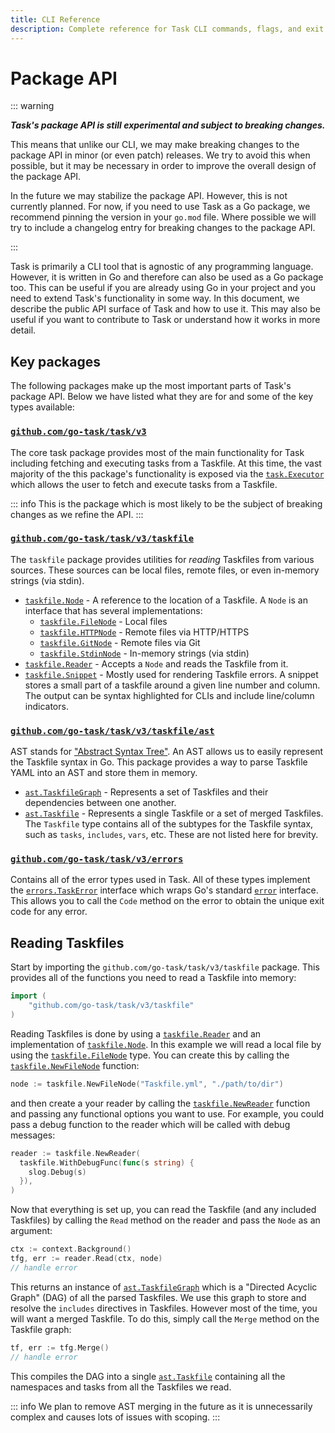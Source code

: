 ```yaml
---
title: CLI Reference
description: Complete reference for Task CLI commands, flags, and exit codes
---
```


# Package API

::: warning

**_Task's package API is still experimental and subject to breaking changes._**

This means that unlike our CLI, we may make breaking changes to the package API
in minor (or even patch) releases. We try to avoid this when possible, but it
may be necessary in order to improve the overall design of the package API.

In the future we may stabilize the package API. However, this is not currently
planned. For now, if you need to use Task as a Go package, we recommend pinning
the version in your `go.mod` file. Where possible we will try to include a
changelog entry for breaking changes to the package API.

:::

Task is primarily a CLI tool that is agnostic of any programming language.
However, it is written in Go and therefore can also be used as a Go package too.
This can be useful if you are already using Go in your project and you need to
extend Task's functionality in some way. In this document, we describe the
public API surface of Task and how to use it. This may also be useful if you
want to contribute to Task or understand how it works in more detail.

## Key packages

The following packages make up the most important parts of Task's package API.
Below we have listed what they are for and some of the key types available:

### [`github.com/go-task/task/v3`]

The core task package provides most of the main functionality for Task including
fetching and executing tasks from a Taskfile. At this time, the vast majority of
the this package's functionality is exposed via the [`task.Executor`] which
allows the user to fetch and execute tasks from a Taskfile.

::: info
This is the package which is most likely to be the subject of breaking changes
as we refine the API.
:::

### [`github.com/go-task/task/v3/taskfile`]

The `taskfile` package provides utilities for _reading_ Taskfiles from various
sources. These sources can be local files, remote files, or even in-memory
strings (via stdin).

- [`taskfile.Node`] - A reference to the location of a Taskfile. A `Node` is an
  interface that has several implementations:
  - [`taskfile.FileNode`] - Local files
  - [`taskfile.HTTPNode`] - Remote files via HTTP/HTTPS
  - [`taskfile.GitNode`] - Remote files via Git
  - [`taskfile.StdinNode`] - In-memory strings (via stdin)
- [`taskfile.Reader`] - Accepts a `Node` and reads the Taskfile from it.
- [`taskfile.Snippet`] - Mostly used for rendering Taskfile errors. A snippet
  stores a small part of a taskfile around a given line number and column. The
  output can be syntax highlighted for CLIs and include line/column indicators.

### [`github.com/go-task/task/v3/taskfile/ast`]

AST stands for ["Abstract Syntax Tree"][ast]. An AST allows us to easily
represent the Taskfile syntax in Go. This package provides a way to parse
Taskfile YAML into an AST and store them in memory.

- [`ast.TaskfileGraph`] - Represents a set of Taskfiles and their dependencies
  between one another.
- [`ast.Taskfile`] - Represents a single Taskfile or a set of merged Taskfiles.
  The `Taskfile` type contains all of the subtypes for the Taskfile syntax, such
  as `tasks`, `includes`, `vars`, etc. These are not listed here for brevity.

### [`github.com/go-task/task/v3/errors`]

Contains all of the error types used in Task. All of these types implement the
[`errors.TaskError`] interface which wraps Go's standard [`error`] interface.
This allows you to call the `Code` method on the error to obtain the unique exit
code for any error.

## Reading Taskfiles

Start by importing the `github.com/go-task/task/v3/taskfile` package. This
provides all of the functions you need to read a Taskfile into memory:

```go
import (
    "github.com/go-task/task/v3/taskfile"
)
```

Reading Taskfiles is done by using a [`taskfile.Reader`] and an implementation
of [`taskfile.Node`]. In this example we will read a local file by using the
[`taskfile.FileNode`] type. You can create this by calling the
[`taskfile.NewFileNode`] function:

```go
node := taskfile.NewFileNode("Taskfile.yml", "./path/to/dir")
```

and then create a your reader by calling the [`taskfile.NewReader`] function and
passing any functional options you want to use. For example, you could pass a
debug function to the reader which will be called with debug messages:

```go
reader := taskfile.NewReader(
  taskfile.WithDebugFunc(func(s string) {
    slog.Debug(s)
  }),
)
```

Now that everything is set up, you can read the Taskfile (and any included
Taskfiles) by calling the `Read` method on the reader and pass the `Node` as an
argument:

```go
ctx := context.Background()
tfg, err := reader.Read(ctx, node)
// handle error
```

This returns an instance of [`ast.TaskfileGraph`] which is a "Directed Acyclic
Graph" (DAG) of all the parsed Taskfiles. We use this graph to store and resolve
the `includes` directives in Taskfiles. However most of the time, you will want
a merged Taskfile. To do this, simply call the `Merge` method on the Taskfile
graph:

```go
tf, err := tfg.Merge()
// handle error
```

This compiles the DAG into a single [`ast.Taskfile`] containing all the
namespaces and tasks from all the Taskfiles we read.

::: info
We plan to remove AST merging in the future as it is unnecessarily complex and
causes lots of issues with scoping.
:::


[`github.com/go-task/task/v3`]: https://pkg.go.dev/github.com/go-task/task/v3
[`github.com/go-task/task/v3/taskfile`]: https://pkg.go.dev/github.com/go-task/task/v3/taskfile
[`github.com/go-task/task/v3/taskfile/ast`]: https://pkg.go.dev/github.com/go-task/task/v3/taskfile/ast
[`github.com/go-task/task/v3/errors`]: https://pkg.go.dev/github.com/go-task/task/v3/errors

[`ast.TaskfileGraph`]: https://pkg.go.dev/github.com/go-task/task/v3/taskfile/ast#TaskfileGraph
[`ast.Taskfile`]: https://pkg.go.dev/github.com/go-task/task/v3/taskfile/ast#Taskfile
[`taskfile.Node`]: https://pkg.go.dev/github.com/go-task/task/v3/taskfile#Node
[`taskfile.FileNode`]: https://pkg.go.dev/github.com/go-task/task/v3/taskfile#FileNode
[`taskfile.HTTPNode`]: https://pkg.go.dev/github.com/go-task/task/v3/taskfile#HTTPNode
[`taskfile.GitNode`]: https://pkg.go.dev/github.com/go-task/task/v3/taskfile#GitNode
[`taskfile.StdinNode`]: https://pkg.go.dev/github.com/go-task/task/v3/taskfile#StdinNode
[`taskfile.NewFileNode`]: https://pkg.go.dev/github.com/go-task/task/v3/taskfile#NewFileNode
[`taskfile.Reader`]: https://pkg.go.dev/github.com/go-task/task/v3/taskfile#Reader
[`taskfile.NewReader`]: https://pkg.go.dev/github.com/go-task/task/v3/taskfile#NewReader
[`taskfile.Snippet`]: https://pkg.go.dev/github.com/go-task/task/v3/taskfile#Snippet
[`task.Executor`]: https://pkg.go.dev/github.com/go-task/task/v3#Executor
[`task.Formatter`]: https://pkg.go.dev/github.com/go-task/task/v3#Formatter
[`errors.TaskError`]: https://pkg.go.dev/github.com/go-task/task/v3/errors#TaskError
[`error`]: https://pkg.go.dev/builtin#error

[ast]: https://en.wikipedia.org/wiki/Abstract_syntax_tree
